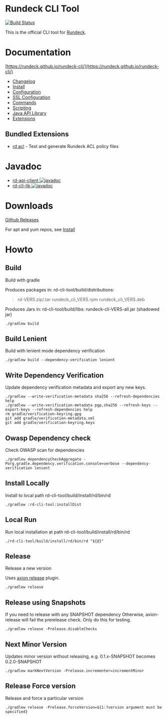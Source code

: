 # Rundeck CLI Tool

[![Build Status](https://travis-ci.org/rundeck/rundeck-cli.svg?branch=main)](https://travis-ci.org/rundeck/rundeck-cli)

This is the official CLI tool for [Rundeck](https://github.com/rundeck/rundeck).

# Documentation 

[https://rundeck.github.io/rundeck-cli/](https://rundeck.github.io/rundeck-cli/)

* [Changelog](https://rundeck.github.io/rundeck-cli/changes/)
* [Install](https://docs.rundeck.com/docs/rd-cli/install.html)
* [Configuration](https://docs.rundeck.com/docs/rd-cli/configuration.html)
* [SSL Configuration](https://docs.rundeck.com/docs/rd-cli/configuration.html#ssl-configuration)
* [Commands](https://docs.rundeck.com/docs/rd-cli/commands.html)
* [Scripting](https://docs.rundeck.com/docs/rd-cli/scripting.html)
* [Java API Library](https://docs.rundeck.com/docs/rd-cli/javalib.html)
* [Extensions](https://docs.rundeck.com/docs/rd-cli/extensions.html)

## Bundled Extensions

* [rd acl](https://rundeck.github.io/rd-ext-acl/) - Test and generate Rundeck ACL policy files

# Javadoc

* [rd-api-client ![javadoc](https://javadoc.io/badge2/org.rundeck.api/rd-api-client/javadoc.svg)](https://javadoc.io/doc/org.rundeck.api/rd-api-client)
* [rd-cli-lib ![javadoc](https://javadoc.io/badge2/org.rundeck.cli/rd-cli-lib/javadoc.svg)](https://javadoc.io/doc/org.rundeck.cli/rd-cli-lib)

# Downloads

[Github Releases](https://github.com/rundeck/rundeck-cli/releases)

For apt and yum repos, see [Install](https://docs.rundeck.com/docs/rd-cli/install.html)

# Howto

## Build

Build with gradle

Produces packages in: rd-cli-tool/build/distributions:

> rd-VERS.zip/.tar
> rundeck_cli_VERS.rpm
> rundeck_cli_VERS.deb

Produces Jars in: rd-cli-tool/build/libs:
rundeck-cli-VERS-all.jar (shadowed jar)

    ./gradlew build

## Build Lenient

Build with lenient mode dependency verification

	./gradlew build --dependency-verification lenient

## Write Dependency Verification

Update dependency verification metadata and export any new keys.

    ./gradlew --write-verification-metadata sha256 --refresh-dependencies help
    ./gradlew --write-verification-metadata pgp,sha256 --refresh-keys --export-keys --refresh-dependencies help
    rm gradle/verification-keyring.gpg
    git add gradle/verification-metadata.xml
    git add gradle/verification-keyring.keys

## Owasp Dependency check

Check OWASP scan for dependencies

    ./gradlew dependencyCheckAggregate -Porg.gradle.dependency.verification.console=verbose --dependency-verification lenient

## Install Locally

Install to local path rd-cli-tool/build/install/rd/bin/rd

	./gradlew :rd-cli-tool:installDist

## Local Run

Run local installation at path rd-cli-tool/build/install/rd/bin/rd

	./rd-cli-tool/build/install/rd/bin/rd "${@}"

## Release

Release a new version

Uses [axion release](https://axion-release-plugin.readthedocs.io/en/latest/) plugin.

	./gradlew release

## Release using Snapshots

If you need to release with any SNAPSHOT dependency
Otherwise, axion-release will fail the prerelease check. Only do this for testing.

    ./gradlew release -Prelease.disableChecks


##  Next Minor Version

Updates minor version without releasing, e.g. 0.1.x-SNAPSHOT becomes 0.2.0-SNAPSHOT

    ./gradlew markNextVersion -Prelease.incrementer=incrementMinor

## Release Force version

Release and force a particular version

    ./gradlew release -Prelease.forceVersion=${1:?version argument must be specified}
